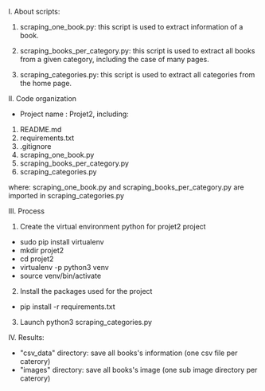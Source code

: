 I. About scripts:
1. scraping_one_book.py:
	this script is used to extract information of a book. 

2. scraping_books_per_category.py: 
	this script is used to extract all books from a given category, including the case of many pages.

3. scraping_categories.py: 
	this script is used to extract all categories from the home page. 

II. Code organization
- Project name : Projet2, including:

1. README.md
2. requirements.txt
3. .gitignore
4. scraping_one_book.py
5. scraping_books_per_category.py
6. scraping_categories.py

where: scraping_one_book.py and scraping_books_per_category.py are imported in scraping_categories.py

III. Process
1. Create the virtual environment python for projet2 project
- sudo pip install virtualenv
- mkdir projet2
- cd projet2
- virtualenv -p python3 venv
- source venv/bin/activate

2. Install the packages used for the project
- pip install -r requirements.txt

3. Launch
python3 scraping_categories.py

IV. Results:
- "csv_data" directory: save all books's information (one csv file per caterory)
- "images" directory: save all books's image (one sub image directory per caterory)






